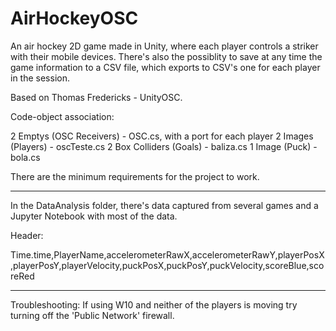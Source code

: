 # AirHockeyOSC

An air hockey 2D game made in Unity, where each player controls a striker with their mobile devices. 
There's also the possiblity to save at any time the game information to a CSV file, which exports to CSV's one for each player in the session.

Based on Thomas Fredericks - UnityOSC.

Code-object association:

2 Emptys (OSC Receivers)            - OSC.cs, with a port for each player
2 Images (Players)                  - oscTeste.cs
2 Box Colliders (Goals)             - baliza.cs
1 Image (Puck)                      - bola.cs

There are the minimum requirements for the project to work. 

----------------------------------------------------------------------------------------------------

In the DataAnalysis folder, there's data captured from several games and a Jupyter Notebook with most of the data.

Header:

Time.time,PlayerName,accelerometerRawX,accelerometerRawY,playerPosX,playerPosY,playerVelocity,puckPosX,puckPosY,puckVelocity,scoreBlue,scoreRed

----------------------------------------------------------------------------------------------------

Troubleshooting: If using W10 and neither of the players is moving try turning off the 'Public Network' firewall.
